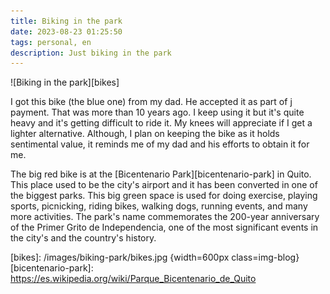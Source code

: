 ```yaml
---
title: Biking in the park
date: 2023-08-23 01:25:50
tags: personal, en
description: Just biking in the park
---
```


![Biking in the park][bikes]

I got this bike (the blue one) from my dad. He accepted it as part of j
payment. That was more than 10 years ago. I keep using it but it's quite heavy
and it's getting difficult to ride it. My knees will appreciate if I get a lighter
alternative. Although, I plan on keeping the bike as it holds sentimental value,
it reminds me of my dad and his efforts to obtain it for me.

The big red bike is at the [Bicentenario Park][bicentenario-park] in Quito. This
place used to be the city's airport and it has been converted in one of the
biggest parks. This big green space is used for doing exercise, playing sports,
picnicking, riding bikes, walking dogs, running events, and many more activities.
The park's name commemorates the 200-year anniversary of the Primer Grito de Independencia,
one of the most significant events in the city's and the country's history.

[bikes]: /images/biking-park/bikes.jpg {width=600px class=img-blog}
[bicentenario-park]: https://es.wikipedia.org/wiki/Parque_Bicentenario_de_Quito

